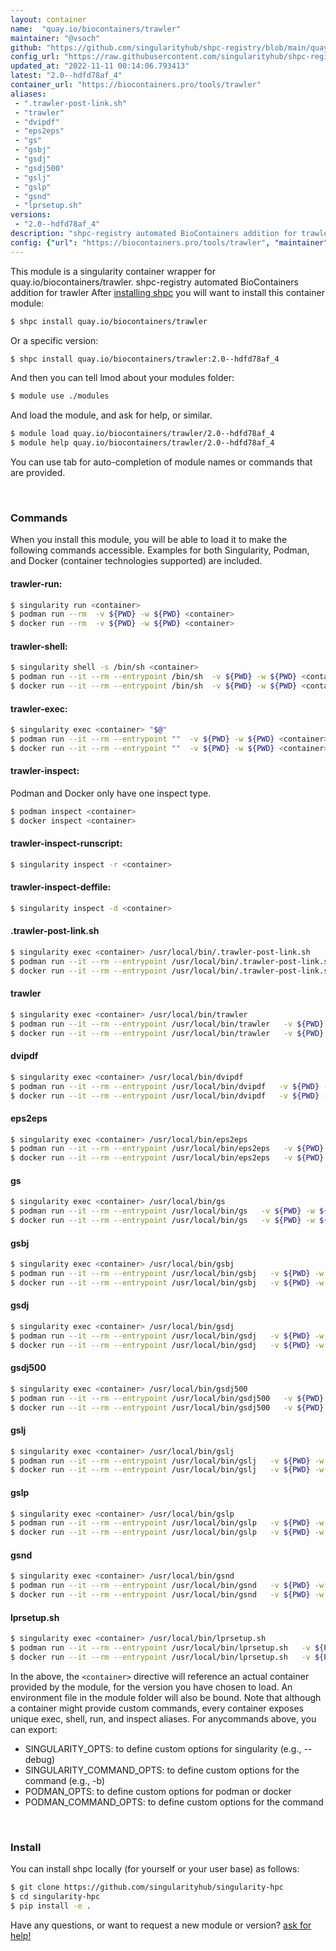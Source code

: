 ```yaml
---
layout: container
name:  "quay.io/biocontainers/trawler"
maintainer: "@vsoch"
github: "https://github.com/singularityhub/shpc-registry/blob/main/quay.io/biocontainers/trawler/container.yaml"
config_url: "https://raw.githubusercontent.com/singularityhub/shpc-registry/main/quay.io/biocontainers/trawler/container.yaml"
updated_at: "2022-11-11 00:14:06.793413"
latest: "2.0--hdfd78af_4"
container_url: "https://biocontainers.pro/tools/trawler"
aliases:
 - ".trawler-post-link.sh"
 - "trawler"
 - "dvipdf"
 - "eps2eps"
 - "gs"
 - "gsbj"
 - "gsdj"
 - "gsdj500"
 - "gslj"
 - "gslp"
 - "gsnd"
 - "lprsetup.sh"
versions:
 - "2.0--hdfd78af_4"
description: "shpc-registry automated BioContainers addition for trawler"
config: {"url": "https://biocontainers.pro/tools/trawler", "maintainer": "@vsoch", "description": "shpc-registry automated BioContainers addition for trawler", "latest": {"2.0--hdfd78af_4": "sha256:5877fcd3393731f9b63bf852bfcdf8ec3268feccf8d212bbc81399bad14b743c"}, "tags": {"2.0--hdfd78af_4": "sha256:5877fcd3393731f9b63bf852bfcdf8ec3268feccf8d212bbc81399bad14b743c"}, "docker": "quay.io/biocontainers/trawler", "aliases": {".trawler-post-link.sh": "/usr/local/bin/.trawler-post-link.sh", "trawler": "/usr/local/bin/trawler", "dvipdf": "/usr/local/bin/dvipdf", "eps2eps": "/usr/local/bin/eps2eps", "gs": "/usr/local/bin/gs", "gsbj": "/usr/local/bin/gsbj", "gsdj": "/usr/local/bin/gsdj", "gsdj500": "/usr/local/bin/gsdj500", "gslj": "/usr/local/bin/gslj", "gslp": "/usr/local/bin/gslp", "gsnd": "/usr/local/bin/gsnd", "lprsetup.sh": "/usr/local/bin/lprsetup.sh"}}
---
```


This module is a singularity container wrapper for quay.io/biocontainers/trawler.
shpc-registry automated BioContainers addition for trawler
After [installing shpc](#install) you will want to install this container module:


```bash
$ shpc install quay.io/biocontainers/trawler
```

Or a specific version:

```bash
$ shpc install quay.io/biocontainers/trawler:2.0--hdfd78af_4
```

And then you can tell lmod about your modules folder:

```bash
$ module use ./modules
```

And load the module, and ask for help, or similar.

```bash
$ module load quay.io/biocontainers/trawler/2.0--hdfd78af_4
$ module help quay.io/biocontainers/trawler/2.0--hdfd78af_4
```

You can use tab for auto-completion of module names or commands that are provided.

<br>

### Commands

When you install this module, you will be able to load it to make the following commands accessible.
Examples for both Singularity, Podman, and Docker (container technologies supported) are included.

#### trawler-run:

```bash
$ singularity run <container>
$ podman run --rm  -v ${PWD} -w ${PWD} <container>
$ docker run --rm  -v ${PWD} -w ${PWD} <container>
```

#### trawler-shell:

```bash
$ singularity shell -s /bin/sh <container>
$ podman run --it --rm --entrypoint /bin/sh  -v ${PWD} -w ${PWD} <container>
$ docker run --it --rm --entrypoint /bin/sh  -v ${PWD} -w ${PWD} <container>
```

#### trawler-exec:

```bash
$ singularity exec <container> "$@"
$ podman run --it --rm --entrypoint ""  -v ${PWD} -w ${PWD} <container> "$@"
$ docker run --it --rm --entrypoint ""  -v ${PWD} -w ${PWD} <container> "$@"
```

#### trawler-inspect:

Podman and Docker only have one inspect type.

```bash
$ podman inspect <container>
$ docker inspect <container>
```

#### trawler-inspect-runscript:

```bash
$ singularity inspect -r <container>
```

#### trawler-inspect-deffile:

```bash
$ singularity inspect -d <container>
```


#### .trawler-post-link.sh

```bash
$ singularity exec <container> /usr/local/bin/.trawler-post-link.sh
$ podman run --it --rm --entrypoint /usr/local/bin/.trawler-post-link.sh   -v ${PWD} -w ${PWD} <container> -c " $@"
$ docker run --it --rm --entrypoint /usr/local/bin/.trawler-post-link.sh   -v ${PWD} -w ${PWD} <container> -c " $@"
```


#### trawler

```bash
$ singularity exec <container> /usr/local/bin/trawler
$ podman run --it --rm --entrypoint /usr/local/bin/trawler   -v ${PWD} -w ${PWD} <container> -c " $@"
$ docker run --it --rm --entrypoint /usr/local/bin/trawler   -v ${PWD} -w ${PWD} <container> -c " $@"
```


#### dvipdf

```bash
$ singularity exec <container> /usr/local/bin/dvipdf
$ podman run --it --rm --entrypoint /usr/local/bin/dvipdf   -v ${PWD} -w ${PWD} <container> -c " $@"
$ docker run --it --rm --entrypoint /usr/local/bin/dvipdf   -v ${PWD} -w ${PWD} <container> -c " $@"
```


#### eps2eps

```bash
$ singularity exec <container> /usr/local/bin/eps2eps
$ podman run --it --rm --entrypoint /usr/local/bin/eps2eps   -v ${PWD} -w ${PWD} <container> -c " $@"
$ docker run --it --rm --entrypoint /usr/local/bin/eps2eps   -v ${PWD} -w ${PWD} <container> -c " $@"
```


#### gs

```bash
$ singularity exec <container> /usr/local/bin/gs
$ podman run --it --rm --entrypoint /usr/local/bin/gs   -v ${PWD} -w ${PWD} <container> -c " $@"
$ docker run --it --rm --entrypoint /usr/local/bin/gs   -v ${PWD} -w ${PWD} <container> -c " $@"
```


#### gsbj

```bash
$ singularity exec <container> /usr/local/bin/gsbj
$ podman run --it --rm --entrypoint /usr/local/bin/gsbj   -v ${PWD} -w ${PWD} <container> -c " $@"
$ docker run --it --rm --entrypoint /usr/local/bin/gsbj   -v ${PWD} -w ${PWD} <container> -c " $@"
```


#### gsdj

```bash
$ singularity exec <container> /usr/local/bin/gsdj
$ podman run --it --rm --entrypoint /usr/local/bin/gsdj   -v ${PWD} -w ${PWD} <container> -c " $@"
$ docker run --it --rm --entrypoint /usr/local/bin/gsdj   -v ${PWD} -w ${PWD} <container> -c " $@"
```


#### gsdj500

```bash
$ singularity exec <container> /usr/local/bin/gsdj500
$ podman run --it --rm --entrypoint /usr/local/bin/gsdj500   -v ${PWD} -w ${PWD} <container> -c " $@"
$ docker run --it --rm --entrypoint /usr/local/bin/gsdj500   -v ${PWD} -w ${PWD} <container> -c " $@"
```


#### gslj

```bash
$ singularity exec <container> /usr/local/bin/gslj
$ podman run --it --rm --entrypoint /usr/local/bin/gslj   -v ${PWD} -w ${PWD} <container> -c " $@"
$ docker run --it --rm --entrypoint /usr/local/bin/gslj   -v ${PWD} -w ${PWD} <container> -c " $@"
```


#### gslp

```bash
$ singularity exec <container> /usr/local/bin/gslp
$ podman run --it --rm --entrypoint /usr/local/bin/gslp   -v ${PWD} -w ${PWD} <container> -c " $@"
$ docker run --it --rm --entrypoint /usr/local/bin/gslp   -v ${PWD} -w ${PWD} <container> -c " $@"
```


#### gsnd

```bash
$ singularity exec <container> /usr/local/bin/gsnd
$ podman run --it --rm --entrypoint /usr/local/bin/gsnd   -v ${PWD} -w ${PWD} <container> -c " $@"
$ docker run --it --rm --entrypoint /usr/local/bin/gsnd   -v ${PWD} -w ${PWD} <container> -c " $@"
```


#### lprsetup.sh

```bash
$ singularity exec <container> /usr/local/bin/lprsetup.sh
$ podman run --it --rm --entrypoint /usr/local/bin/lprsetup.sh   -v ${PWD} -w ${PWD} <container> -c " $@"
$ docker run --it --rm --entrypoint /usr/local/bin/lprsetup.sh   -v ${PWD} -w ${PWD} <container> -c " $@"
```



In the above, the `<container>` directive will reference an actual container provided
by the module, for the version you have chosen to load. An environment file in the
module folder will also be bound. Note that although a container
might provide custom commands, every container exposes unique exec, shell, run, and
inspect aliases. For anycommands above, you can export:

 - SINGULARITY_OPTS: to define custom options for singularity (e.g., --debug)
 - SINGULARITY_COMMAND_OPTS: to define custom options for the command (e.g., -b)
 - PODMAN_OPTS: to define custom options for podman or docker
 - PODMAN_COMMAND_OPTS: to define custom options for the command

<br>

### Install

You can install shpc locally (for yourself or your user base) as follows:

```bash
$ git clone https://github.com/singularityhub/singularity-hpc
$ cd singularity-hpc
$ pip install -e .
```

Have any questions, or want to request a new module or version? [ask for help!](https://github.com/singularityhub/singularity-hpc/issues)